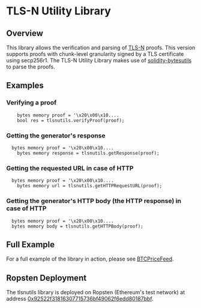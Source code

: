 # TLS-N Utility Library
## Overview
This library allows the verification and parsing of [TLS-N](https://tls-n.org) proofs.
This version supports proofs with chunk-level granularity signed by a TLS certificate using secp256r1.
The TLS-N Utility Library makes use of [solidity-bytesutils](https://github.com/Arachnid/solidity-stringutils) to parse the proofs.

## Examples
### Verifying a proof

```
	bytes memory proof = '\x20\x00\x10....
	bool res = tlsnutils.verifyProof(proof);
```

### Getting the generator's response
```
  bytes memory proof = '\x20\x00\x10....
	bytes memory response = tlsnutils.getResponse(proof);
```

### Getting the requested URL in case of HTTP
```
  bytes memory proof = '\x20\x00\x10....
	bytes memory url = tlsnutils.getHTTPRequestURL(proof);
```

### Getting the generator's HTTP body (the HTTP response) in case of HTTP
```
  bytes memory proof = '\x20\x00\x10....
  bytes memory body = tlsnutils.getHTTPBody(proof);
```

## Full Example
For a full example of the library in action, please see [BTCPriceFeed](https://github.com/tls-n/BTCPriceFeed).

## Ropsten Deployment
The tlsnutils library is deployed on Ropsten (Ethereum's test network) at address [0x92522f31816307715736bf49062f6edd80187bbf](https://ropsten.io/address/0x92522f31816307715736bf49062f6edd80187bbf).
